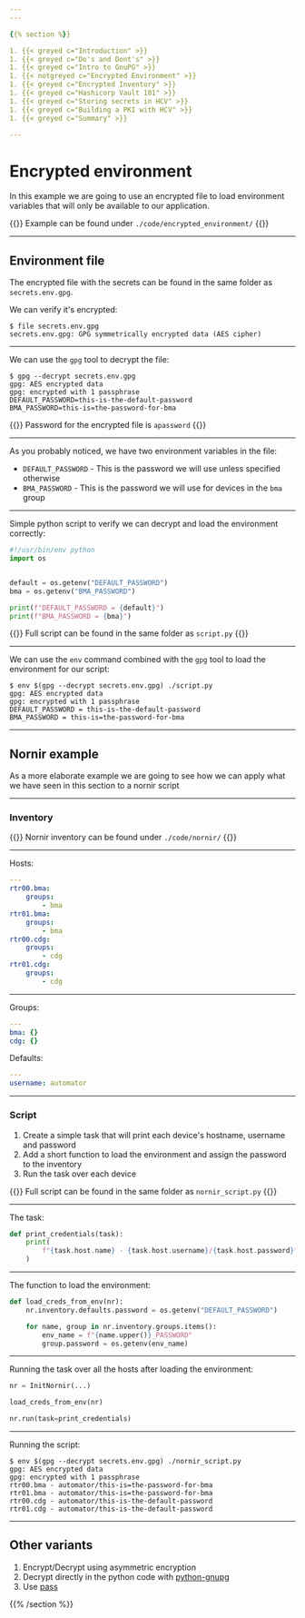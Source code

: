 ```yaml
---
---

{{% section %}}

1. {{< greyed c="Introduction" >}}
1. {{< greyed c="Do's and Dont's" >}}
1. {{< greyed c="Intro to GnuPG" >}}
1. {{< notgreyed c="Encrypted Environment" >}}
1. {{< greyed c="Encrypted Inventory" >}}
1. {{< greyed c="Hashicorp Vault 101" >}}
1. {{< greyed c="Storing secrets in HCV" >}}
1. {{< greyed c="Building a PKI with HCV" >}}
1. {{< greyed c="Summary" >}}

---
```


# Encrypted environment

In this example we are going to use an encrypted file to load environment variables that will only be available to our application.

{{<box class="bs-callout bs-callout-info">}}
Example can be found under <code>./code/encrypted_environment/</code>
{{</box>}}


---

## Environment file

The encrypted file with the secrets can be found in the same folder as `secrets.env.gpg`.

We can verify it's encrypted:

```shell
$ file secrets.env.gpg
secrets.env.gpg: GPG symmetrically encrypted data (AES cipher)
```

---

We can use the `gpg` tool to decrypt the file:

``` shell
$ gpg --decrypt secrets.env.gpg
gpg: AES encrypted data
gpg: encrypted with 1 passphrase
DEFAULT_PASSWORD=this-is-the-default-password
BMA_PASSWORD=this-is=the-password-for-bma
```

{{<box class="bs-callout bs-callout-info">}}
Password for the encrypted file is <code>apassword</code>
{{</box>}}

---

As you probably noticed, we have two environment variables in the file:

* `DEFAULT_PASSWORD` - This is the password we will use unless specified otherwise
* `BMA_PASSWORD` - This is the password we will use for devices in the `bma` group

---

Simple python script to verify we can decrypt and load the environment correctly:

``` python
#!/usr/bin/env python
import os


default = os.getenv("DEFAULT_PASSWORD")
bma = os.getenv("BMA_PASSWORD")

print(f"DEFAULT_PASSWORD = {default}")
print(f"BMA_PASSWORD = {bma}")
```

{{<box class="bs-callout bs-callout-info">}}
Full script can be found in the same folder as <code>script.py</code>
{{</box>}}

---

We can use the `env` command combined with the `gpg` tool to load the environment for our script:

``` shell
$ env $(gpg --decrypt secrets.env.gpg) ./script.py
gpg: AES encrypted data
gpg: encrypted with 1 passphrase
DEFAULT_PASSWORD = this-is-the-default-password
BMA_PASSWORD = this-is=the-password-for-bma
```

---

## Nornir example

As a more elaborate example we are going to see how we can apply what we have seen in this section to a nornir script

---

### Inventory

{{<box class="bs-callout bs-callout-info">}}
Nornir inventory can be found under <code>./code/nornir/</code>
{{</box>}}

---

Hosts:

``` yaml
---
rtr00.bma:
    groups:
        - bma
rtr01.bma:
    groups:
        - bma
rtr00.cdg:
    groups:
        - cdg
rtr01.cdg:
    groups:
        - cdg
```

---

Groups:

``` yaml
---
bma: {}
cdg: {}
```

Defaults:

``` yaml
---
username: automator
```

---

### Script

1. Create a simple task that will print each device's hostname, username and password
1. Add a short function to load the environment and assign the password to the inventory
1. Run the task over each device

{{<box class="bs-callout bs-callout-info">}}
Full script can be found in the same folder as <code>nornir_script.py</code>
{{</box>}}

---

The task:

``` python
def print_credentials(task):
    print(
        f"{task.host.name} - {task.host.username}/{task.host.password}"
    )
```

---

The function to load the environment:

``` python
def load_creds_from_env(nr):
    nr.inventory.defaults.password = os.getenv("DEFAULT_PASSWORD")

    for name, group in nr.inventory.groups.items():
        env_name = f"{name.upper()}_PASSWORD"
        group.password = os.getenv(env_name)
```

---

Running the task over all the hosts after loading the environment:

``` python
nr = InitNornir(...)

load_creds_from_env(nr)

nr.run(task=print_credentials)
```

---

Running the script:

``` text
$ env $(gpg --decrypt secrets.env.gpg) ./nornir_script.py
gpg: AES encrypted data
gpg: encrypted with 1 passphrase
rtr00.bma - automator/this-is=the-password-for-bma
rtr01.bma - automator/this-is=the-password-for-bma
rtr00.cdg - automator/this-is-the-default-password
rtr01.cdg - automator/this-is-the-default-password

```

---

## Other variants

1. Encrypt/Decrypt using asymmetric encryption
2. Decrypt directly in the python code with [python-gnupg](https://pythonhosted.org/python-gnupg/)
3. Use [pass](https://www.passwordstore.org)


{{% /section %}}
